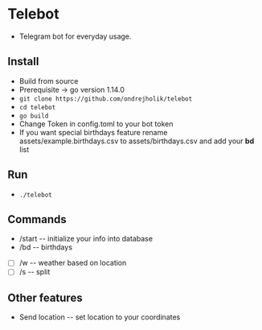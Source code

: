 # Telebot

*   Telegram bot for everyday usage.

## Install

*   Build from source
*   Prerequisite -> go version 1.14.0
*   `git clone https://github.com/ondrejholik/telebot`
*   `cd telebot`
*   `go build`
*   Change Token in config.toml to your bot token
*   If you want special birthdays feature rename assets/example.birthdays.csv to assets/birthdays.csv and add your **bd** list

## Run

*   `./telebot`

## Commands

*   /start -- initialize your info into database
*   /bd -- birthdays
*   [ ] /w -- weather based on location
*   [ ] /s -- split

## Other features

*   Send location -- set location to your coordinates
